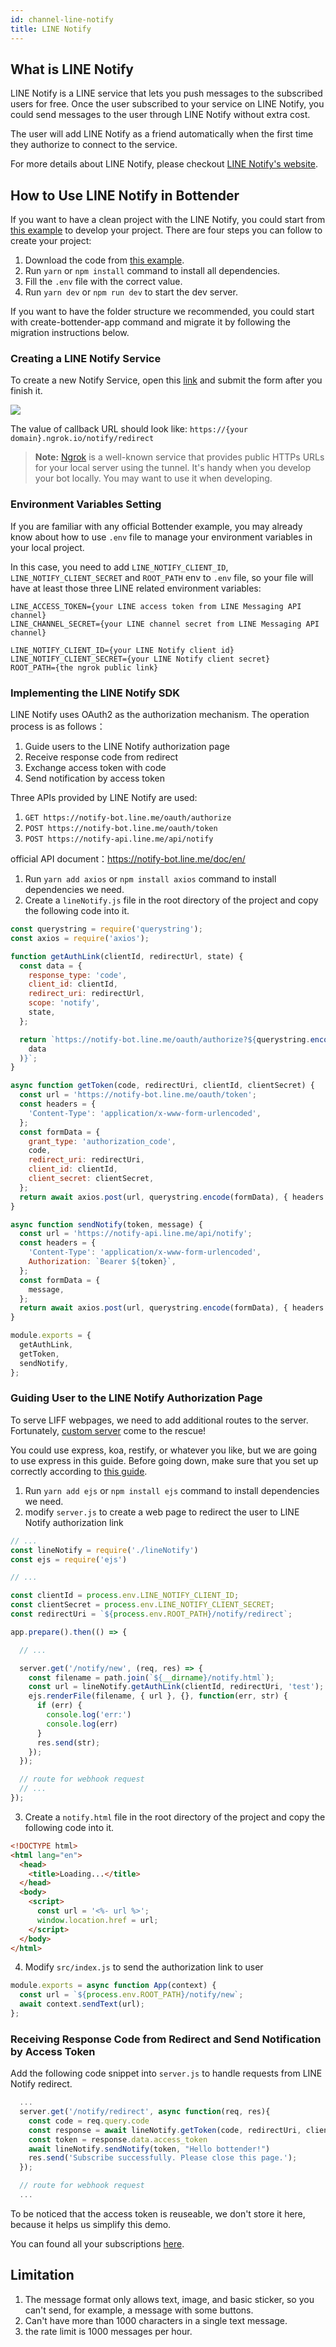```yaml
---
id: channel-line-notify
title: LINE Notify
---
```


## What is LINE Notify

LINE Notify is a LINE service that lets you push messages to the subscribed users for free. Once the user subscribed to your service on LINE Notify, you could send messages to the user through LINE Notify without extra cost.

The user will add LINE Notify as a friend automatically when the first time they authorize to connect to the service.

For more details about LINE Notify, please checkout [LINE Notify's website](https://notify-bot.line.me).

## How to Use LINE Notify in Bottender

If you want to have a clean project with the LINE Notify, you could start from [this example](https://github.com/Yoctol/bottender/tree/master/examples/line-notify) to develop your project. There are four steps you can follow to create your project:

1. Download the code from [this example](https://github.com/Yoctol/bottender/tree/master/examples/line-notify).
2. Run `yarn` or `npm install` command to install all dependencies.
3. Fill the `.env` file with the correct value.
4. Run `yarn dev` or `npm run dev` to start the dev server.

If you want to have the folder structure we recommended, you could start with create-bottender-app command and migrate it by following the migration instructions below.

### Creating a LINE Notify Service

To create a new Notify Service, open this [link](https://notify-bot.line.me/my/services/new) and submit the form after you finish it.

![](https://user-images.githubusercontent.com/3382565/74317707-da4baa80-4db6-11ea-93b0-68b5e6f2c8a9.png)

The value of callback URL should look like: `https://{your domain}.ngrok.io/notify/redirect`

> **Note:** [Ngrok](https://ngrok.com/) is a well-known service that provides public HTTPs URLs for your local server using the tunnel. It's handy when you develop your bot locally. You may want to use it when developing.

### Environment Variables Setting

If you are familiar with any official Bottender example, you may already know about how to use `.env` file to manage your environment variables in your local project.

In this case, you need to add `LINE_NOTIFY_CLIENT_ID`, `LINE_NOTIFY_CLIENT_SECRET` and `ROOT_PATH` env to `.env` file, so your file will have at least those three LINE related environment variables:

```
LINE_ACCESS_TOKEN={your LINE access token from LINE Messaging API channel}
LINE_CHANNEL_SECRET={your LINE channel secret from LINE Messaging API channel}

LINE_NOTIFY_CLIENT_ID={your LINE Notify client id}
LINE_NOTIFY_CLIENT_SECRET={your LINE Notify client secret}
ROOT_PATH={the ngrok public link}
```

### Implementing the LINE Notify SDK

LINE Notify uses OAuth2 as the authorization mechanism. The operation process is as follows：

1. Guide users to the LINE Notify authorization page
2. Receive response code from redirect
3. Exchange access token with code
4. Send notification by access token

Three APIs provided by LINE Notify are used:

1. `GET https://notify-bot.line.me/oauth/authorize`
2. `POST https://notify-bot.line.me/oauth/token`
3. `POST https://notify-api.line.me/api/notify`

official API document：https://notify-bot.line.me/doc/en/

1. Run `yarn add axios` or `npm install axios` command to install dependencies we need.
2. Create a `lineNotify.js` file in the root directory of the project and copy the following code into it.

```js
const querystring = require('querystring');
const axios = require('axios');

function getAuthLink(clientId, redirectUrl, state) {
  const data = {
    response_type: 'code',
    client_id: clientId,
    redirect_uri: redirectUrl,
    scope: 'notify',
    state,
  };

  return `https://notify-bot.line.me/oauth/authorize?${querystring.encode(
    data
  )}`;
}

async function getToken(code, redirectUri, clientId, clientSecret) {
  const url = 'https://notify-bot.line.me/oauth/token';
  const headers = {
    'Content-Type': 'application/x-www-form-urlencoded',
  };
  const formData = {
    grant_type: 'authorization_code',
    code,
    redirect_uri: redirectUri,
    client_id: clientId,
    client_secret: clientSecret,
  };
  return await axios.post(url, querystring.encode(formData), { headers });
}

async function sendNotify(token, message) {
  const url = 'https://notify-api.line.me/api/notify';
  const headers = {
    'Content-Type': 'application/x-www-form-urlencoded',
    Authorization: `Bearer ${token}`,
  };
  const formData = {
    message,
  };
  return await axios.post(url, querystring.encode(formData), { headers });
}

module.exports = {
  getAuthLink,
  getToken,
  sendNotify,
};
```

### Guiding User to the LINE Notify Authorization Page

To serve LIFF webpages, we need to add additional routes to the server. Fortunately, [custom server](advanced-guides-custom-server#the-concept) come to the rescue!

You could use express, koa, restify, or whatever you like, but we are going to use express in this guide. Before going down, make sure that you set up correctly according to [this guide](advanced-guides-custom-server#express).

1. Run `yarn add ejs` or `npm install ejs` command to install dependencies we need.
2. modify `server.js` to create a web page to redirect the user to LINE Notify authorization link

```js
// ...
const lineNotify = require('./lineNotify')
const ejs = require('ejs')

// ...

const clientId = process.env.LINE_NOTIFY_CLIENT_ID;
const clientSecret = process.env.LINE_NOTIFY_CLIENT_SECRET;
const redirectUri = `${process.env.ROOT_PATH}/notify/redirect`;

app.prepare().then(() => {

  // ...

  server.get('/notify/new', (req, res) => {
    const filename = path.join(`${__dirname}/notify.html`);
    const url = lineNotify.getAuthLink(clientId, redirectUri, 'test');
    ejs.renderFile(filename, { url }, {}, function(err, str) {
      if (err) {
        console.log('err:')
        console.log(err)
      }
      res.send(str);
    });
  });

  // route for webhook request
  // ...
});
```

3. Create a `notify.html` file in the root directory of the project and copy the following code into it.

```html
<!DOCTYPE html>
<html lang="en">
  <head>
    <title>Loading...</title>
  </head>
  <body>
    <script>
      const url = '<%- url %>';
      window.location.href = url;
    </script>
  </body>
</html>
```

4. Modify `src/index.js` to send the authorization link to user

```js
module.exports = async function App(context) {
  const url = `${process.env.ROOT_PATH}/notify/new`;
  await context.sendText(url);
};
```

### Receiving Response Code from Redirect and Send Notification by Access Token

Add the following code snippet into `server.js` to handle requests from LINE Notify redirect.

```js
  ...
  server.get('/notify/redirect', async function(req, res){
    const code = req.query.code
    const response = await lineNotify.getToken(code, redirectUri, clientId, clientSecret)
    const token = response.data.access_token
    await lineNotify.sendNotify(token, "Hello bottender!")
    res.send('Subscribe successfully. Please close this page.');
  });

  // route for webhook request
  ...
```

To be noticed that the access token is reuseable, we don't store it here, because it helps us simplify this demo.

You can found all your subscriptions [here](https://notify-bot.line.me/my/).

## Limitation

1. The message format only allows text, image, and basic sticker, so you can't send, for example, a message with some buttons.
2. Can't have more than 1000 characters in a single text message.
3. the rate limit is 1000 messages per hour.
